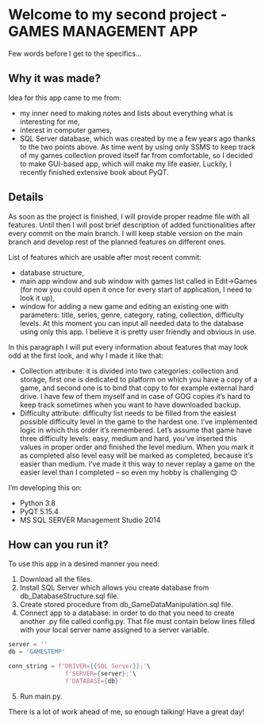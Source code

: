 # Welcome to my second project - GAMES MANAGEMENT APP

Few words before I get to the specifics… 

## Why it was made?
Idea for this app came to me from:
- my inner need to making notes and lists about everything what is interesting for me,
- interest in computer games,
- SQL Server database, which was created by me a few years ago thanks to the two points above.
As time went by using only SSMS to keep track of my games collection proved itself far from comfortable, so I decided to make GUI-based app, which will make my life easier. Luckily, I recently finished extensive book about PyQT.

## Details
As soon as the project is finished, I will provide proper readme file with all features.  Until then I will post brief description of added functionalities after every commit on the main branch. I will keep stable version on the main branch and develop rest of the planned features on different ones.

List of features which are usable after most recent commit:
- database structure,
- main app window and sub window with games list called in Edit->Games (for now you could open it once for every start of application, I need to look it up),
- window for adding a new game and editing an existing one with parameters: title, series, genre, category, rating, collection, difficulty levels.
At this moment you can input all needed data to the database using only this app. I believe it is pretty user friendly and obvious in use.

In this paragraph I will put every information about features that may look odd at the first look, and why I made it like that:
- Collection attribute: it is divided into two categories: collection and storage, first one is dedicated to platform on which you have a copy of a game, and second one is to bind that copy to for example external hard drive. I have few of them myself and in case of GOG copies it’s hard to keep track sometimes when you want to have downloaded backup.
- Difficulty attribute: difficulty list needs to be filled from the easiest possible difficulty level in the game to the hardest one. I’ve implemented logic in which this order it’s remembered. Let’s assume that game have three difficulty levels: easy, medium and hard, you’ve inserted this values in proper order and finished the level medium. When you mark it as completed also level easy will be marked as completed, because it’s easier than medium. I’ve made it this way to never replay a game on the easier level than I completed – so even my hobby is challenging 😊

I’m developing this on:
- Python 3.8
- PyQT 5.15.4
- MS SQL SERVER Management Studio 2014

## How can you run it?
To use this app in a desired manner you need:
1.	Download all the files.
2.	Install SQL Server which allows you create database from db_DatabaseStructure.sql file.
3.	Create stored procedure from db_GameDataManipulation.sql file.
4.	Connect app to a database: in order to do that you need to create another .py file called config.py. That file must contain below lines filled with your local server name assigned to a server variable.

```python
server = ''
db = 'GAMESTEMP'

conn_string = f'DRIVER={{SQL Server}};'\
                f'SERVER={server};'\
                f'DATABASE={db}'
```

5.	Run main.py.

There is a lot of work ahead of me, so enough talking! Have a great day!
